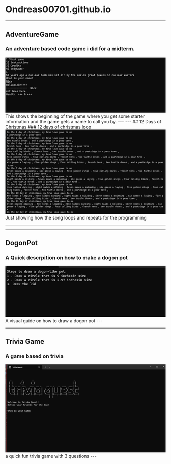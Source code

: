 # Ondreas00701.github.io  
---
## AdventureGame 
### An adventure based code game i did for a midterm.
<img src= "image_2024-03-18_143259520.png">
This shows the beginning of the game where you get some starter information and the game gets a name to call you by.
---
---
## 12 Days of Christmas 
### 12 days of christmas loop
<img src="image_2024-03-18_143946211.png">
Just showing how the song loops and repeats for the programming


---

---
## DogonPot
### A Quick descrpition on how to make a dogon pot
<img src= "image_2024-03-18_144145556.png">
A visual guide on how to draw a dogon pot 
---


---
## Trivia Game
### A game based on trivia 
<img src= "image_2024-03-18_144503013.png">
a quick fun trivia game with 3 questions
---

